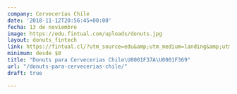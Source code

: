 ```yaml
---
company: Cervecerías Chile
date: '2018-11-12T20:56:45+00:00'
fecha: 13 de noviembre
image: https://edu.fintual.com/uploads/donuts.jpg
layout: donuts_fintech
link: https://fintual.cl/?utm_source=edu&amp;utm_medium=landing&amp;utm_campaign=pizzas
minimum: desde $0
title: "Donuts para Cervecerias Chile\U0001F37A\U0001F369"
url: "/donuts-para-cervecerias-chile/"
draft: true

---
```

